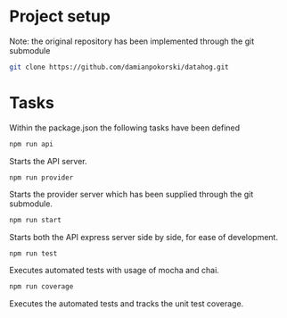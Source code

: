 # Project setup

Note: the original repository has been implemented through the git submodule

```bash
git clone https://github.com/damianpokorski/datahog.git
```


# Tasks
Within the package.json the following tasks have been defined

```bash
npm run api
```
Starts the API server.

```
npm run provider
```
Starts the provider server which has been supplied through the git submodule.

```bash
npm run start
```
Starts both the API express server side by side, for ease of development.


```bash
npm run test
```
Executes automated tests with usage of mocha and chai.

```bash
npm run coverage
```
Executes the automated tests and tracks the unit test coverage.